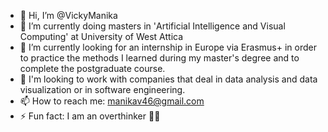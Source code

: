 - 👋 Hi, I’m @VickyManika
- 🔭 I’m currently doing masters in 'Αrtificial Ιntelligence and Visual Computing' at University of West Attica 
- 🌱 I’m currently looking for an internship in Europe via Erasmus+ in order to practice the methods I learned during my master's degree and to complete the postgraduate course.
- 👯 I'm looking to work with companies that deal in data analysis and data visualization or in software engineering.
- 📫 How to reach me: manikav46@gmail.com
- ⚡ Fun fact: I am an overthinker 🤷‍♀️
<!---
VickyManika/VickyManika is a ✨ special ✨ repository because its `README.md` (this file) appears on your GitHub profile.
You can click the Preview link to take a look at your changes.
--->
